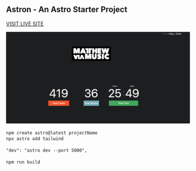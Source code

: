 ## Astron - An Astro Starter Project


[VISIT LIVE SITE](https://)

![PREVIEW](./preview.png)
















```
npm create astro@latest projectName
npx astro add tailwind

"dev": "astro dev --port 5000",

npm run build
```